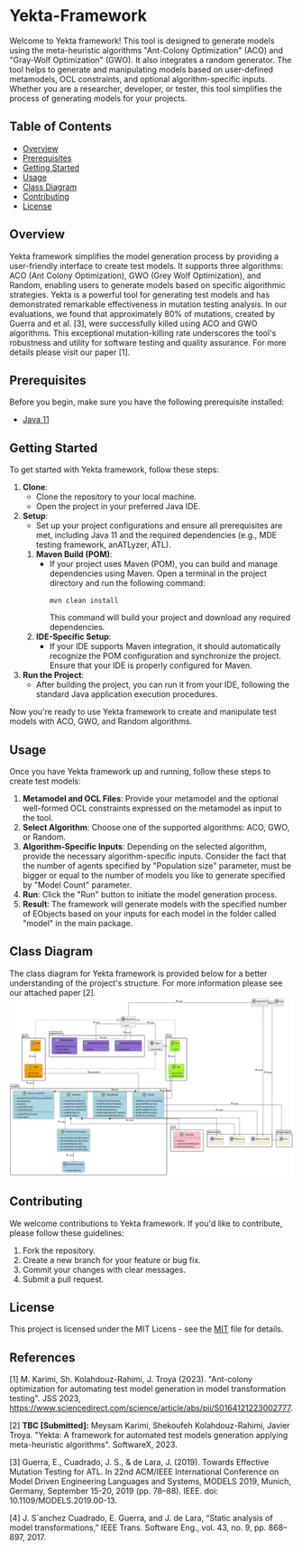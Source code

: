 # Yekta-Framework
Welcome to Yekta framework! This tool is designed to generate models using the meta-heuristic algorithms "Ant-Colony Optimization" (ACO) and "Gray-Wolf Optimization" (GWO). It also integrates a random generator. The tool helps to generate and manipulating models based on user-defined metamodels, OCL constraints, and optional algorithm-specific inputs. Whether you are a researcher, developer, or tester, this tool simplifies the process of generating models for your projects.

## Table of Contents
- [Overview](#overview)
- [Prerequisites](#prerequisites)
- [Getting Started](#getting-started)
- [Usage](#usage)
- [Class Diagram](#class-diagram)
- [Contributing](#contributing)
- [License](#license)

## Overview

Yekta framework simplifies the model generation process by providing a user-friendly interface to create test models. It supports three algorithms: ACO (Ant Colony Optimization), GWO (Grey Wolf Optimization), and Random, enabling users to generate models based on specific algorithmic strategies. 
Yekta is a powerful tool for generating test models and has demonstrated remarkable effectiveness in mutation testing analysis. In our evaluations, we found that approximately 80% of mutations, created by Guerra and et al. [3], were successfully killed using ACO and GWO algorithms. This exceptional mutation-killing rate underscores the tool's robustness and utility for software testing and quality assurance. For more details please visit our paper [1].


## Prerequisites

Before you begin, make sure you have the following prerequisite installed:

- [Java 11](https://docs.oracle.com/en/java/javase/11/install/#Java-Platform%2C-Standard-Edition)

## Getting Started

To get started with Yekta framework, follow these steps:

1. **Clone**:
   - Clone the repository to your local machine.
   - Open the project in your preferred Java IDE.
2. **Setup**:
   - Set up your project configurations and ensure all prerequisites are met, including Java 11 and the required dependencies (e.g., MDE testing framework, anATLyzer, ATL).
   1. **Maven Build (POM)**:
      - If your project uses Maven (POM), you can build and manage dependencies using Maven. Open a terminal in the project directory and run the following command:
        ```shell
        mvn clean install
        ```
        This command will build your project and download any required dependencies.
   2. **IDE-Specific Setup**:
      - If your IDE supports Maven integration, it should automatically recognize the POM configuration and synchronize the project. Ensure that your IDE is properly configured for Maven.
3. **Run the Project**:
   - After building the project, you can run it from your IDE, following the standard Java application execution procedures.

Now you're ready to use Yekta framework to create and manipulate test models with ACO, GWO, and Random algorithms.


## Usage

Once you have Yekta framework up and running, follow these steps to create test models:

1. **Metamodel and OCL Files**: Provide your metamodel and the optional well-formed OCL constraints expressed on the metamodel as input to the tool.
2. **Select Algorithm**: Choose one of the supported algorithms: ACO, GWO, or Random.
3. **Algorithm-Specific Inputs**: Depending on the selected algorithm, provide the necessary algorithm-specific inputs. Consider the fact that the number of agents specified by "Population size" parameter, must be bigger or equal to the number of models you like to generate specified by "Model Count" parameter.
4. **Run**: Click the "Run" button to initiate the model generation process. 
5. **Result**: The framework will generate models with the specified number of EObjects based on your inputs for each model in the folder called "model" in the main package.

## Class Diagram

The class diagram for Yekta framework is provided below for a better understanding of the project's structure.
For more information please see our attached paper [2].
![alt text](https://github.com/MeysamKarimi/Yekta-Framework/blob/main/doc/Class-diagram.png)

## Contributing

We welcome contributions to Yekta framework. If you'd like to contribute, please follow these guidelines:

1. Fork the repository.
2. Create a new branch for your feature or bug fix.
3. Commit your changes with clear messages.
4. Submit a pull request.

## License

This project is licensed under the MIT Licens - see the [MIT](https://github.com/git/git-scm.com/blob/main/MIT-LICENSE.txt) file for details.

## References
[1] M. Karimi, Sh. Kolahdouz-Rahimi, J. Troya (2023). "Ant-colony optimization for automating test model generation in model transformation testing". JSS 2023,
https://www.sciencedirect.com/science/article/abs/pii/S0164121223002777.

[2] **TBC [Submitted]:** Meysam Karimi, Shekoufeh Kolahdouz-Rahimi, Javier Troya. "Yekta: A framework for automated test models generation applying meta-heuristic algorithms". SoftwareX, 2023.

[3] Guerra, E., Cuadrado, J. S., & de Lara, J. (2019). Towards Effective Mutation Testing for ATL. In 22nd ACM/IEEE International Conference on Model Driven Engineering Languages and Systems, MODELS 2019, Munich, Germany, September 15-20, 2019 (pp. 78–88). IEEE. doi: 10.1109/MODELS.2019.00-13.

[4] J. S´anchez Cuadrado, E. Guerra, and J. de Lara, “Static analysis of model transformations,” IEEE Trans. Software Eng., vol. 43, no. 9, pp. 868–897, 2017.


